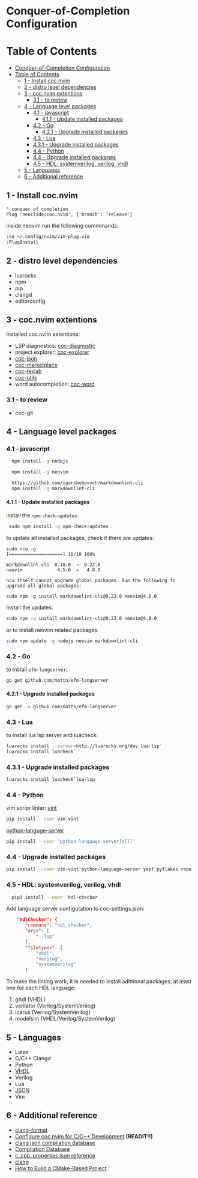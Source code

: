 
# Conquer-of-Completion Configuration

# Table of Contents

- [Conquer-of-Completion Configuration](#conquer-of-completion-configuration)
- [Table of Contents](#table-of-contents)
    - [1 - Install coc.nvim](#1---install-cocnvim)
    - [2 - distro level dependencies](#2---distro-level-dependencies)
    - [3 - coc.nvim extentions](#3---cocnvim-extentions)
        - [3.1 - to review](#31---to-review)
    - [4 - Language level packages](#4---language-level-packages)
        - [4.1 - javascript](#41---javascript)
            - [4.1.1 - Update installed packages](#411---update-installed-packages)
        - [4.2 - Go](#42---go)
            - [4.2.1 - Upgrade installed packages](#421---upgrade-installed-packages)
        - [4.3 - Lua](#43---lua)
        - [4.3.1 - Upgrade installed packages](#431---upgrade-installed-packages)
        - [4.4 - Python](#44---python)
        - [4.4 - Upgrade installed packages](#44---upgrade-installed-packages)
        - [4.5 - HDL: systemverilog, verilog, vhdl](#45---hdl-systemverilog-verilog-vhdl)
    - [5 - Languages](#5---languages)
    - [6 - Additional reference](#6---additional-reference)

## 1 - Install coc.nvim

```vim
" conquer of completion
Plug 'neoclide/coc.nvim', {'branch': 'release'}
```

inside neovim run the following commmands:

```sh
:so ~/.config/nvim/vim-plug.vim
:PlugInstall
```

## 2 - distro level dependencies

- luarocks
- npm
- pip
- clangd
- editorconfig


## 3 - coc.nvim extentions

Installed coc.nvim extentions:

- LSP diagnostics: [coc-diagnostic](https://github.com/iamcco/coc-diagnostic)
- project explorer: [coc-explorer](https://github.com/weirongxu/coc-explorer)
- [coc-json]()
- [coc-marketplace]()
- [coc-texlab](https://texlab.netlify.com/)
- [coc-utils](https://github.com/coc-extensions/coc-utils)
- word autocompletion: [coc-word](https://github.com/neoclide/coc-sources)

### 3.1 - to review

- coc-git

## 4 - Language level packages

### 4.1 - javascript

```sh
  npm install -g nodejs

  npm install -g neovim

```

```sh
  https://github.com/igorshubovych/markdownlint-cli
  npm install -g markdownlint-cli
```


#### 4.1.1 - Update installed packages

install the `npm-check-updates`:

```sh
 sudo npm install -g npm-check-updates
```

to update all installed packages, check if there are updates:

```
sudo ncu -g
[====================] 10/10 100%

markdownlint-cli  0.18.0  →  0.22.0
neovim             4.5.0  →   4.8.0

ncu itself cannot upgrade global packages. Run the following to upgrade all global packages:

sudo npm -g install markdownlint-cli@0.22.0 neovim@4.8.0
```

Install the updates:

```sh
sudo npm -g install markdownlint-cli@0.22.0 neovim@4.8.0

```

or to install neovim related packages:

```sh
sudo npm update -g nodejs neovim markdownlint-cli
```

### 4.2 - Go

to install `efm-langserver`:

```sh
go get github.com/mattn/efm-langserver
```

#### 4.2.1 - Upgrade installed packages

```sh
go get -u github.com/mattn/efm-langserver
```

### 4.3 - Lua

to install lua lsp server and luacheck:

```sh
luarocks install --server=http://luarocks.org/dev lua-lsp`
luarocks install luacheck`
```

### 4.3.1 - Upgrade installed packages

```sh
luarocks install luacheck`lua-lsp
```

### 4.4 - Python

vim scripr linter:  [vint](https://github.com/Kuniwak/vint)

```sh
pip install --user vim-vint
```

  [python-languge-server](https://github.com/palantir/python-language-server)

```sh
pip install --user 'python-language-server[all]'
```

### 4.4 - Upgrade installed packages

```sh
pip install --user vim-vint python-language-server yapf pyflakes rope
```


### 4.5 - HDL: systemverilog, verilog, vhdl

```sh
  pip3 install --user  hdl-checker
```

  Add language server configutation to coc-settings.json:

```json
    "hdlChecker": {
       "command": "hdl_checker",
       "args": [
           "--lsp"
       ],
       "filetypes": [
           "vhdl",
           "verilog",
           "systemverilog"
       ]
```

To make the linting work, it is needed to install adittional packages, at least one for
each HDL language:

1. ghdl (VHDL)
2. verilator (Verilog/SystemVerilog)
3. icarus (Verilog/SystemVerilog)
4. modelsim (VHDL/Verilog/SystemVerilog)


## 5 - Languages

- Latex
- C/C++ Clangd
- Python
- [VHDL](https://github.com/kraigher/rust_hdl)
- Verilog
- Lua
- [JSON](https://github.com/neoclide/coc-json)
- Vim


## 6 - Additional reference

- [clang-format](https://clangformat.com/)
- [Configure coc.nvim for C/C++ Development](https://ianding.io/2019/07/29/configure-coc-nvim-for-c-c++-development/) **(READIT!!)**
- [clang json compilation database](https://clang.llvm.org/docs/JSONCompilationDatabas…)
- [Compilation Database](https://sarcasm.github.io/notes/dev/compilation-database.html)
- [c_cpp_properties.json reference](https://code.visualstudio.com/docs/cpp/c-cpp-prope…)
- [clang](https://clang.llvm.org/docs/index.html)
- [How to Build a CMake-Based Project](https://preshing.com/20170511/how-to-build-a-cmake-based-project/)


